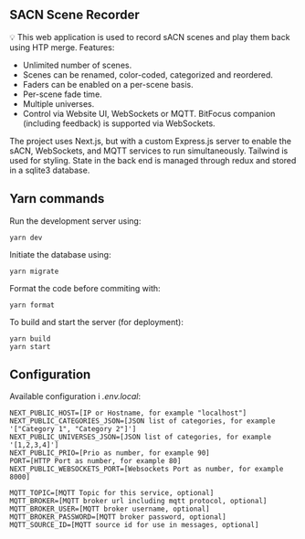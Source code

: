 ## SACN Scene Recorder

💡 This web application is used to record sACN scenes and play them back using HTP merge. Features:

-   Unlimited number of scenes.
-   Scenes can be renamed, color-coded, categorized and reordered.
-   Faders can be enabled on a per-scene basis.
-   Per-scene fade time.
-   Multiple universes.
-   Control via Website UI, WebSockets or MQTT. BitFocus companion (including feedback) is supported via WebSockets.

The project uses Next.js, but with a custom Express.js server to enable the sACN, WebSockets, and MQTT services to run simultaneously. Tailwind is used for styling. State in the back end is managed through redux and stored in a sqlite3 database.

## Yarn commands

Run the development server using:

```
yarn dev
```

Initiate the database using:

```
yarn migrate
```

Format the code before commiting with:

```
yarn format
```

To build and start the server (for deployment):

```
yarn build
yarn start
```

## Configuration

Available configuration i _.env.local_:

```
NEXT_PUBLIC_HOST=[IP or Hostname, for example "localhost"]
NEXT_PUBLIC_CATEGORIES_JSON=[JSON list of categories, for example '["Category 1", "Category 2"]']
NEXT_PUBLIC_UNIVERSES_JSON=[JSON list of categories, for example '[1,2,3,4]']
NEXT_PUBLIC_PRIO=[Prio as number, for example 90]
PORT=[HTTP Port as number, for example 80]
NEXT_PUBLIC_WEBSOCKETS_PORT=[Websockets Port as number, for example 8000]

MQTT_TOPIC=[MQTT Topic for this service, optional]
MQTT_BROKER=[MQTT broker url including mqtt protocol, optional]
MQTT_BROKER_USER=[MQTT broker username, optional]
MQTT_BROKER_PASSWORD=[MQTT broker password, optional]
MQTT_SOURCE_ID=[MQTT source id for use in messages, optional]
```
